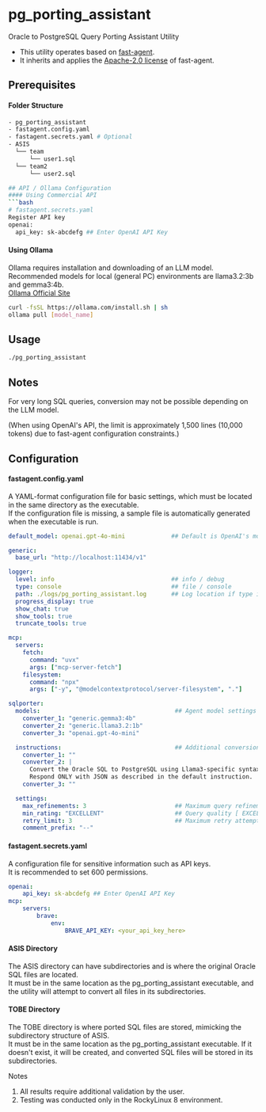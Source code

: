 # pg_porting_assistant
Oracle to PostgreSQL Query Porting Assistant Utility  
* This utility operates based on [fast-agent](https://github.com/evalstate/fast-agent).  
* It inherits and applies the [Apache-2.0 license](LICENSE) of fast-agent.

## Prerequisites
#### Folder Structure
```bash
- pg_porting_assistant
- fastagent.config.yaml
- fastagent.secrets.yaml # Optional
- ASIS
  └── team
      └── user1.sql
  └── team2
      └── user2.sql

## API / Ollama Configuration
#### Using Commercial API
```bash
# fastagent.secrets.yaml
Register API key
openai:
  api_key: sk-abcdefg ## Enter OpenAI API Key
```

#### Using Ollama
Ollama requires installation and downloading of an LLM model.  
Recommended models for local (general PC) environments are llama3.2:3b and gemma3:4b.  
[Ollama Official Site](https://ollama.com/)  
```bash
curl -fsSL https://ollama.com/install.sh | sh
ollama pull [model_name]
```

## Usage
```bash
./pg_porting_assistant
```

## Notes
For very long SQL queries, conversion may not be possible depending on the LLM model.

(When using OpenAI's API, the limit is approximately 1,500 lines (10,000 tokens) due to fast-agent configuration constraints.)

## Configuration
#### fastagent.config.yaml
A YAML-format configuration file for basic settings, which must be located in the same directory as the executable.  
If the configuration file is missing, a sample file is automatically generated when the executable is run.  
```yaml
default_model: openai.gpt-4o-mini             ## Default is OpenAI's model, requires OpenAI API key.

generic:
  base_url: "http://localhost:11434/v1"

logger:
  level: info                                 ## info / debug
  type: console                               ## file / console
  path: ./logs/pg_porting_assistant.log       ## Log location if type is file
  progress_display: true
  show_chat: true
  show_tools: true
  truncate_tools: true

mcp:
  servers:
    fetch:
      command: "uvx"
      args: ["mcp-server-fetch"]
    filesystem:
      command: "npx"
      args: ["-y", "@modelcontextprotocol/server-filesystem", "."]

sqlporter:
  models:                                      ## Agent model settings for converters
    converter_1: "generic.gemma3:4b"
    converter_2: "generic.llama3.2:1b"
    converter_3: "openai.gpt-4o-mini"

  instructions:                                ## Additional conversion rules for converters
    converter_1: ""
    converter_2: |
      Convert the Oracle SQL to PostgreSQL using Llama3-specific syntax rules.
      Respond ONLY with JSON as described in the default instruction.
    converter_3: ""

  settings:
    max_refinements: 3                         ## Maximum query refinement attempts
    min_rating: "EXCELLENT"                    ## Query quality [ EXCELLENT / GOOD ]
    retry_limit: 3                             ## Maximum retry attempts
    comment_prefix: "--"
```

#### fastagent.secrets.yaml
A configuration file for sensitive information such as API keys.  
It is recommended to set 600 permissions.  
```yaml
openai:
    api_key: sk-abcdefg ## Enter OpenAI API Key
mcp:
    servers:
        brave:
            env:
                BRAVE_API_KEY: <your_api_key_here>
```

#### ASIS Directory
The ASIS directory can have subdirectories and is where the original Oracle SQL files are located.  
It must be in the same location as the pg_porting_assistant executable, and the utility will attempt to convert all files in its subdirectories.  

#### TOBE Directory
The TOBE directory is where ported SQL files are stored, mimicking the subdirectory structure of ASIS.  
It must be in the same location as the pg_porting_assistant executable. If it doesn't exist, it will be created, and converted SQL files will be stored in its subdirectories.  

Notes  
1. All results require additional validation by the user.
2. Testing was conducted only in the RockyLinux 8 environment.
